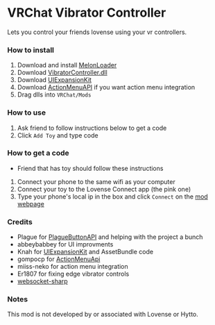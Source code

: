 # VRChat Vibrator Controller

Lets you control your friends lovense using your vr controllers.

### How to install
1. Download and install [MelonLoader](https://melonwiki.xyz/#/README)
2. Download [VibratorController.dll](https://github.com/markviews/VRChatVibratorController/releases)
3. Download [UIExpansionKit](https://github.com/knah/VRCMods)
4. Download [ActionMenuAPI](https://github.com/gompocp/ActionMenuApi/releases) if you want action menu integration
5. Drag dlls into `VRChat/Mods`

### How to use
1. Ask friend to follow instructions below to get a code
2. Click `Add Toy` and type code

### How to get a code
* Friend that has toy should follow these instructions
1. Connect your phone to the same wifi as your computer
2. Connect your toy to the Lovense Connect app (the pink one)
3. Type your phone's local ip in the box and click `Connect` on the [mod webpage](https://control.markstuff.net/)

### Credits
* Plague for [PlagueButtonAPI](https://github.com/PlagueVRC/PlagueButtonAPI) and helping with the project a bunch
* abbeybabbey for UI improvments
* Knah for [UIExpansionKit](https://github.com/knah/VRCMods) and AssetBundle code
* gompocp for [ActionMenuApi](https://github.com/gompocp/ActionMenuApi)
* miiss-neko for action menu integration
* Er1807 for fixing edge vibrator controls
* [websocket-sharp](https://github.com/sta/websocket-sharp)

### Notes
This mod is not developed by or associated with Lovense or Hytto.

